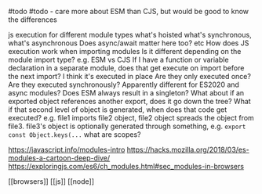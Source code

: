 #todo
#todo - care more about ESM than CJS, but would be good to know the differences

js execution for different module types
what's hoisted
what's synchronous, what's asynchronous
	Does async/await matter here too?
etc
How does JS execution work when importing modules
Is it different depending on the module import type? e.g. ESM vs CJS
If I have a function or variable declaration in a separate module, does that get execute on import before the next import?
I think it's executed in place
Are they only executed once?
Are they executed synchronously?
Apparently different for ES2020 and async modules?
Does ESM always result in a singleton?
What about if an exported object references another export, does it go down the tree?
What if that second level of object is generated, when does that code get executed? e.g. file1 imports file2 object, file2 object spreads the object from file3. file3's object is optionally generated through something, e.g. `export const Object.keys(...`
what are scopes?

https://javascript.info/modules-intro
https://hacks.mozilla.org/2018/03/es-modules-a-cartoon-deep-dive/
https://exploringjs.com/es6/ch_modules.html#sec_modules-in-browsers

[[browsers]]
[[js]]
[[node]]
